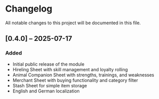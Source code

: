 # Changelog

All notable changes to this project will be documented in this file.

## [0.4.0] – 2025-07-17
### Added
- Initial public release of the module
- Hireling Sheet with skill management and loyalty rolling
- Animal Companion Sheet with strengths, trainings, and weaknesses
- Merchant Sheet with buying functionality and category filter
- Stash Sheet for simple item storage
- English and German localization
